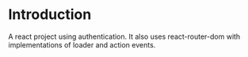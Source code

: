 # Introduction

A react project using authentication.
It also uses react-router-dom with implementations of loader and action events.

